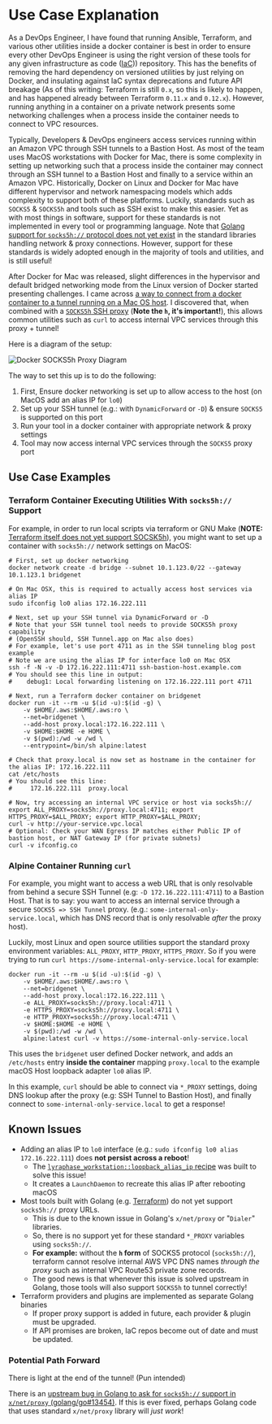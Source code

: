 <!-- markdownlint-configure-file
{
  "required-headings": {
    "headings": [
      "# Use Case Explanation",
      "*",
      "## Use Case Examples",
      "*",
      "### Terraform Container Executing Utilities With `socks5h://` Support",
      "*",
      "### Alpine Container Running `curl`",
      "*",
      "## Known Issues",
      "*",
      "### Potential Path Forward",
      "*"
    ]
  }
}
-->

# Use Case Explanation

As a DevOps Engineer, I have found that running Ansible, Terraform, and various
other utilities inside a docker container is best in order to ensure every
other DevOps Engineer is using the right version of these tools for any given
infrastructure as code ([IaC](https://en.wikipedia.org/wiki/Infrastructure_as_Code)))
repository. This has the benefits of removing the hard dependency on versioned
utilities by just relying on Docker, and insulating against IaC syntax
deprecations and future API breakage (As of this writing: Terraform is still
`0.x`, so this is likely to happen, and has happened already between Terraform
`0.11.x` and `0.12.x`). However, running anything in a container on a private
network presents some networking challenges when a process inside the container
needs to connect to VPC resources.

Typically, Developers & DevOps engineers access services running within an
Amazon VPC through SSH tunnels to a Bastion Host.  As most of the team uses
MacOS workstations with Docker for Mac, there is some complexity in setting up
networking such that a process inside the container may connect through an SSH
tunnel to a Bastion Host and finally to a service within an Amazon VPC.
Historically, Docker on Linux and Docker for Mac have different hypervisor and
network namespacing models which adds complexity to support both of these
platforms.  Luckily, standards such as `SOCKS5` & `SOCKS5h` and tools such as
SSH exist to make this easier.  Yet as with most things in software, support for
these standards is not implemented in every tool or programming language.  Note
that [Golang support for `socks5h://` protocol does not yet exist](https://github.com/golang/go/issues/13454)
in the standard libraries handling network & proxy connections.  However,
support for these standards is widely adopted enough in the majority of tools
and utilities, and is still useful!

After Docker for Mac was released, slight differences in the hypervisor and
default bridged networking mode from the Linux version of Docker started presenting
challenges.  I came across
[a way to connect from a docker container to a tunnel running on a Mac OS host](https://forums.docker.com/t/accessing-host-machine-from-within-docker-container/14248/5).
I discovered that, when combined with a [`SOCKS5h` SSH proxy](https://blog.mafr.de/2013/11/24/setting-up-a-socks-proxy-using-openssh/)
(**Note the `h`, it's important!**), this allows common utilities such as `curl`
to access internal VPC services through this proxy + tunnel!

Here is a diagram of the setup:

![Docker SOCKS5h Proxy Diagram](https://gist.githubusercontent.com/trinitronx/6427d6454fb3b121fc2ab5ca7ac766bc/raw/3ae15b71a550f3b17fc12257322d7e43ab5ba770/docker-socks5h-diagram.svg?sanitize=true)

The way to set this up is to do the following:

1. First, Ensure docker networking is set up to allow access to the host (on
   MacOS add an alias IP for `lo0`)
2. Set up your SSH tunnel (e.g.: with `DynamicForward` or `-D`) & ensure
   `SOCKS5` is supported on this port
3. Run your tool in a docker container with appropriate network & proxy settings
4. Tool may now access internal VPC services through the `SOCKS5` proxy port

## Use Case Examples

### Terraform Container Executing Utilities With `socks5h://` Support

For example, in order to run local scripts via terraform or GNU Make (**NOTE:**
[Terraform itself does not yet support SOCSK5h](https://github.com/hashicorp/terraform/issues/17754)),
you might want to set up a container with `socks5h://` network settings on
MacOS:

    # First, set up docker networking
    docker network create -d bridge --subnet 10.1.123.0/22 --gateway 10.1.123.1 bridgenet

    # On Mac OSX, this is required to actually access host services via alias IP
    sudo ifconfig lo0 alias 172.16.222.111

    # Next, set up your SSH tunnel via DynamicForward or -D
    # Note that your SSH tunnel tool needs to provide SOCKS5h proxy capability
    # (OpenSSH should, SSH Tunnel.app on Mac also does)
    # For example, let's use port 4711 as in the SSH tunneling blog post example
    # Note we are using the alias IP for interface lo0 on Mac OSX
    ssh -f -N -v -D 172.16.222.111:4711 ssh-bastion-host.example.com
    # You should see this line in output:
    #    debug1: Local forwarding listening on 172.16.222.111 port 4711

    # Next, run a Terraform docker container on bridgenet
    docker run -it --rm -u $(id -u):$(id -g) \
        -v $HOME/.aws:$HOME/.aws:ro \
        --net=bridgenet \
        --add-host proxy.local:172.16.222.111 \
        -v $HOME:$HOME -e HOME \
        -v $(pwd):/wd -w /wd \
        --entrypoint=/bin/sh alpine:latest

    # Check that proxy.local is now set as hostname in the container for the alias IP: 172.16.222.111
    cat /etc/hosts
    # You should see this line:
    #     172.16.222.111  proxy.local

    # Now, try accessing an internal VPC service or host via socks5h://
    export ALL_PROXY=socks5h://proxy.local:4711; export HTTPS_PROXY=$ALL_PROXY; export HTTP_PROXY=$ALL_PROXY;
    curl -v http://your-service.vpc.local
    # Optional: Check your WAN Egress IP matches either Public IP of bastion host, or NAT Gateway IP (for private subnets)
    curl -v ifconfig.co

### Alpine Container Running `curl`

For example, you might want to access a web URL that is only resolvable from
behind a secure SSH Tunnel (e.g: `-D 172.16.222.111:4711`) to a Bastion Host.
That is to say: you want to access an internal service through a secure
`SOCKS5 => SSH Tunnel` proxy.  (e.g.: `some-internal-only-service.local`, which
has DNS record that is only resolvable _after_ the proxy host).

Luckily, most Linux and open source utilities support the standard proxy
environment variables: `ALL_PROXY`, `HTTP_PROXY`, `HTTPS_PROXY`.  So if you were
trying to run `curl https://some-internal-only-service.local` for example:

    docker run -it --rm -u $(id -u):$(id -g) \
        -v $HOME/.aws:$HOME/.aws:ro \
        --net=bridgenet \
        --add-host proxy.local:172.16.222.111 \
        -e ALL_PROXY=socks5h://proxy.local:4711 \
        -e HTTPS_PROXY=socks5h://proxy.local:4711 \
        -e HTTP_PROXY=socks5h://proxy.local:4711 \
        -v $HOME:$HOME -e HOME \
        -v $(pwd):/wd -w /wd \
        alpine:latest curl -v https://some-internal-only-service.local

This uses the `bridgenet` user defined Docker network, and adds an `/etc/hosts`
entry **inside the container** mapping `proxy.local` to the example macOS Host
loopback adapter `lo0` alias IP.

In this example, `curl` should be able to connect via `*_PROXY` settings, doing
DNS lookup after the proxy (e.g: SSH Tunnel to Bastion Host), and finally connect
to `some-internal-only-service.local` to get a response!

## Known Issues

- Adding an alias IP to `lo0` interface
  (e.g.: `sudo ifconfig lo0 alias 172.16.222.111`)
  does **not persist across a reboot**!
  - The [`lyraphase_workstation::loopback_alias_ip` recipe][1] was built to
    solve this issue!
  - It creates a `LaunchDaemon` to recreate this alias IP after rebooting macOS
- Most tools built with Golang
  (e.g. [Terraform](https://github.com/hashicorp/terraform/issues/17754))
  do not yet support `socks5h://` proxy URLs.
  - This is due to the known issue in Golang's `x/net/proxy` or "`Dialer`"
    libraries.
  - So, there is no support yet for these standard `*_PROXY` variables using
    `socks5h://`.
  - **For example:** without the **`h` form** of SOCKS5 protocol (`socks5h://`),
    terraform cannot resolve internal AWS VPC DNS names _through the proxy_ such
    as internal VPC Route53 private zone records.
  - The good news is that whenever this issue is solved upstream in Golang,
    those tools will also support `SOCKS5h` to tunnel correctly!
- Terraform providers and plugins are implemented as separate Golang binaries
  - If proper proxy support is added in future, each provider & plugin must be
    upgraded.
  - If API promises are broken, IaC repos become out of date and must be
    updated.

### Potential Path Forward

There is light at the end of the tunnel! (Pun intended)

There is an [upstream bug in Golang to ask for `socks5h://` support in
`x/net/proxy` (golang/go#13454)](https://github.com/golang/go/issues/13454).
If this is ever fixed, perhaps Golang code that uses standard `x/net/proxy`
library will _just work_!

[1]: https://github.com/LyraPhase/lyraphase_workstation/blob/master/recipes/loopback_alias_ip.rb
